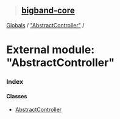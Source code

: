 > ## [bigband-core](../README.md)

[Globals](../globals.md) / ["AbstractController"](_abstractcontroller_.md) /

# External module: "AbstractController"

### Index

#### Classes

* [AbstractController](../classes/_abstractcontroller_.abstractcontroller.md)